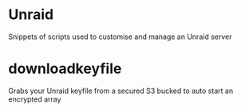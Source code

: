 # Unraid

Snippets of scripts used to customise and manage an Unraid server

# downloadkeyfile
Grabs your Unraid keyfile from a secured S3 bucked to auto start an encrypted array

